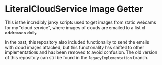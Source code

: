 # LiteralCloudService Image Getter

This is the incredibly janky scripts used to get images from static webcams for my "cloud service", where images of clouds are emailed to a list of addresses daily. 

In the past, this repository also included functionality to send the emails with cloud images attached, but this functionality has shifted to other implementations and has been removed to avoid confusion. The old version of this repository can still be found in the `legacyImplementation` branch.